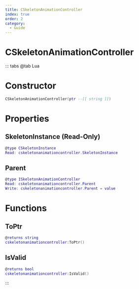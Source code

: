 ```yaml
---
title: CSkeletonAnimationController
index: true
order: 2
category:
  - Guide
---
```


# CSkeletonAnimationController

::: tabs
@tab Lua
# Constructor
```lua
CSkeletonAnimationController(ptr --[[ string ]])
```
# Properties
## SkeletonInstance (Read-Only)
```lua
@type CSkeletonInstance
Read: cskeletonanimationcontroller.SkeletonInstance
```
## Parent 
```lua
@type ISkeletonAnimationController
Read: cskeletonanimationcontroller.Parent
Write: cskeletonanimationcontroller.Parent = value
```
# Functions
## ToPtr
```lua
@returns string
cskeletonanimationcontroller:ToPtr()
```
## IsValid
```lua
@returns bool
cskeletonanimationcontroller:IsValid()
```

:::